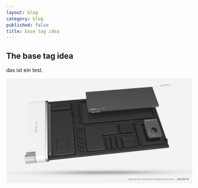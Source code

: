 ```yaml
---
layout: blog
category: blog
published: false
title: base tag idea
---
```


## The base tag idea

das ist ein test. 

![hd_0793bbd7a8e7d9a57dc30e9909185179.jpg](/media/hd_0793bbd7a8e7d9a57dc30e9909185179.jpg)
